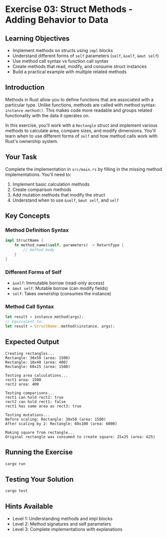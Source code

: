 # Exercise 03: Struct Methods - Adding Behavior to Data

## Learning Objectives
- Implement methods on structs using `impl` blocks
- Understand different forms of `self` parameters (`self`, `&self`, `&mut self`)
- Use method call syntax vs function call syntax
- Create methods that read, modify, and consume struct instances
- Build a practical example with multiple related methods

## Introduction

Methods in Rust allow you to define functions that are associated with a particular type. Unlike functions, methods are called with method syntax: `instance.method()`. This makes code more readable and groups related functionality with the data it operates on.

In this exercise, you'll work with a `Rectangle` struct and implement various methods to calculate area, compare sizes, and modify dimensions. You'll learn when to use different forms of `self` and how method calls work with Rust's ownership system.

## Your Task

Complete the implementation in `src/main.rs` by filling in the missing method implementations. You'll need to:

1. Implement basic calculation methods
2. Create comparison methods  
3. Add mutation methods that modify the struct
4. Understand when to use `&self`, `&mut self`, and `self`

## Key Concepts

### Method Definition Syntax
```rust
impl StructName {
    fn method_name(&self, parameters) -> ReturnType {
        // method body
    }
}
```

### Different Forms of Self
- `&self`: Immutable borrow (read-only access)
- `&mut self`: Mutable borrow (can modify fields)
- `self`: Takes ownership (consumes the instance)

### Method Call Syntax
```rust
let result = instance.method(args);
// Equivalent to:
let result = StructName::method(&instance, args);
```

## Expected Output
```
Creating rectangles...
Rectangle: 30x50 (area: 1500)
Rectangle: 10x40 (area: 400)
Rectangle: 60x25 (area: 1500)

Testing area calculations...
rect1 area: 1500
rect2 area: 400

Testing comparisons...
rect1 can hold rect2: true
rect2 can hold rect1: false
rect1 has same area as rect3: true

Testing mutations...
Before scaling: Rectangle: 30x50 (area: 1500)
After scaling by 2: Rectangle: 60x100 (area: 6000)

Making square from rectangle...
Original rectangle was consumed to create square: 25x25 (area: 625)
```

## Running the Exercise
```bash
cargo run
```

## Testing Your Solution
```bash
cargo test
```

## Hints Available
- Level 1: Understanding methods and impl blocks
- Level 2: Method signatures and self parameters
- Level 3: Complete implementations with explanations